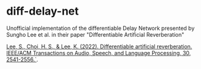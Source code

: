 # diff-delay-net
Unofficial implementation of the differentiable Delay Network presented by Sungho Lee et al. in their paper "Differentiable Artificial Reverberation"

[Lee, S., Choi, H. S., & Lee, K. (2022). Differentiable artificial reverberation. IEEE/ACM Transactions on Audio, Speech, and Language Processing, 30, 2541-2556.`](https://ieeexplore.ieee.org/abstract/document/9837411).
